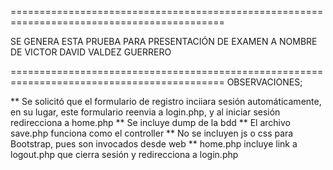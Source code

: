 
===========================================================================================
                                                                              
SE GENERA ESTA PRUEBA PARA PRESENTACIÓN DE EXAMEN A NOMBRE DE VICTOR DAVID VALDEZ GUERRERO

===========================================================================================
OBSERVACIONES;
                                                                                      

 ** Se solicitó que el formulario de registro inciiara sesión automáticamente, en su lugar, 
    este formulario reenvia a login.php, y al iniciar sesión redirecciona a home.php
 ** Se incluye dump de la bdd
 ** El archivo save.php funciona como el controller
 ** No se incluyen js o css para Bootstrap, pues son invocados desde web
 ** home.php incluye link a logout.php que cierra sesión y redirecciona a login.php

